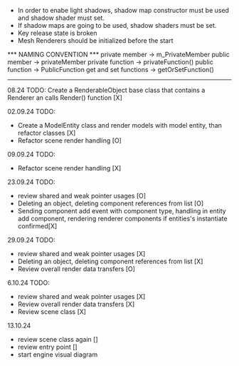 - In order to enabe light shadows, shadow map constructor must be used and shadow shader must set.
- If shadow maps are going to be used, shadow shaders must be set.
- Key release state is broken
- Mesh Renderers should be initialized before the start


*** NAMING CONVENTION ***
private member -> m_PrivateMember
public member -> privateMember
private function -> privateFunction()
public function -> PublicFunction
get and set functions -> getOrSetFunction()
*************************

08.24
TODO: Create a RenderableObject base class that contains a Renderer an calls Render() function [X]

02.09.24
TODO: 
- Create a ModelEntity class and render models with model entity, than refactor classes [X]
- Refactor scene render handling  [O]

09.09.24
TODO:
- Refactor scene render handling  [X]
 
23.09.24
TODO:
- review shared and weak pointer usages [O]
- Deleting an object, deleting component references from list [O]
- Sending component add event with component type, handling in entity add component, rendering renderer components if entities's instantiate confirmed[X]

29.09.24
TODO:
- review shared and weak pointer usages [X]
- Deleting an object, deleting component references from list [X]
- Review overall render data transfers [O]

6.10.24
TODO:
- review shared and weak pointer usages [X]
- Review overall render data transfers [X]
- Review scene class [X]

13.10.24
- review scene class again []
- review entry point []
- start engine visual diagram